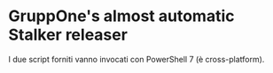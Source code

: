 # GruppOne's almost automatic Stalker releaser

<!-- FIXME NOT WORKING -->
<!-- TODO find a way to move .versionrc to this subfolder -->
<!-- TODO where are packageFiles in this project? -->

I due script forniti vanno invocati con PowerShell 7 (è cross-platform).
